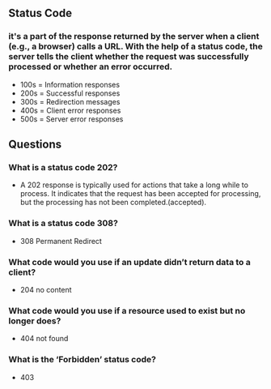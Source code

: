 ## Status Code

### it's a part of the response returned by the server when a client (e.g., a browser) calls a URL. With the help of a status code, the server tells the client whether the request was successfully processed or whether an error occurred.

- 100s = Information responses
- 200s = Successful responses
- 300s = Redirection messages
- 400s = Client error responses
- 500s = Server error responses

## Questions 

### What is a status code 202?
- A 202 response is typically used for actions that take a long while to process. It indicates that the request has been accepted for processing, but the processing has not been completed.(accepted).

### What is a status code 308?
- 308 Permanent Redirect

### What code would you use if an update didn’t return data to a client?
- 204 no content

### What code would you use if a resource used to exist but no longer does?
- 404 not found

### What is the ‘Forbidden’ status code?
- 403